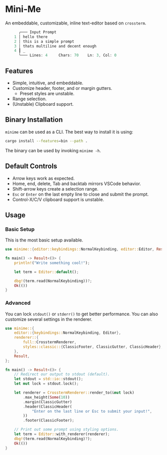 # Mini-Me
An embeddable, customizable, inline text-editor based on `crossterm`.
```rust
      ╭─── Input Prompt
    1 │ hello there
    2 │ this is a simple prompt
    3 │ thats multiline and decent enough
    4 ┃ _
      ╰─── Lines: 4     Chars: 70    Ln: 3, Col: 0
```

## Features
* Simple, intuitive, and embeddable.
* Customize header, footer, and or margin gutters.
    * Preset styles are unstable.
* Range selection.
* (Unstable) Clipboard support.

## Binary Installation
`minime` can be used as a CLI. The best way to install it is using:
```bash
cargo install --features=bin --path .
```
The binary can be used by invoking `minime -h`.

## Default Controls
* Arrow keys work as expected.
* Home, end, delete, Tab and backtab mirrors VSCode behavior.
* Shift-arrow keys create a selection range.
* `Esc` or `Enter` on the last empty line to close and submit the prompt.
* Control-X/C/V clipboard support is unstable.

## Usage

### Basic Setup
This is the most basic setup available.
```rust
use minime::{editor::keybindings::NormalKeybinding, editor::Editor, Result};

fn main() -> Result<()> {
    println!("Write something cool!");

    let term = Editor::default();

    dbg!(term.read(NormalKeybinding))?;
    Ok(())
}
```

### Advanced
You can lock `stdout()` or `stderr()` to get better performance. You can also
customize several settings in the renderer.
```rust
use minime::{
    editor::{keybindings::NormalKeybinding, Editor},
    renderer::{
        full::CrosstermRenderer,
        styles::classic::{ClassicFooter, ClassicGutter, ClassicHeader},
    },
    Result,
};

fn main() -> Result<()> {
    // Redirect our output to stdout (default).
    let stdout = std::io::stdout();
    let mut lock = stdout.lock();

    let renderer = CrosstermRenderer::render_to(&mut lock)
        .max_height(Some(10))
        .margin(ClassicGutter)
        .header(ClassicHeader(
            "Enter on the last line or Esc to submit your input!",
        ))
        .footer(ClassicFooter);

    // Print out some prompt using styling options.
    let term = Editor::with_renderer(renderer);
    dbg!(term.read(NormalKeybinding)?);
    Ok(())
}
```